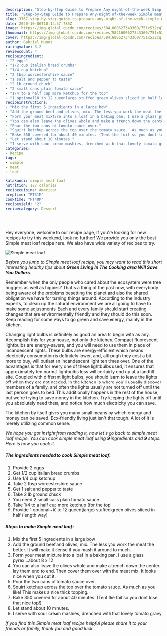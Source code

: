 ```yaml
---
description: "Step-by-Step Guide to Prepare Any-night-of-the-week Simple meat loaf"
title: "Step-by-Step Guide to Prepare Any-night-of-the-week Simple meat loaf"
slug: 3767-step-by-step-guide-to-prepare-any-night-of-the-week-simple-meat-loaf
date: 2020-10-06T10:14:57.785Z
image: https://img-global.cpcdn.com/recipes/5841600627343360/751x532cq70/simple-meat-loaf-recipe-main-photo.jpg
thumbnail: https://img-global.cpcdn.com/recipes/5841600627343360/751x532cq70/simple-meat-loaf-recipe-main-photo.jpg
cover: https://img-global.cpcdn.com/recipes/5841600627343360/751x532cq70/simple-meat-loaf-recipe-main-photo.jpg
author: Gabriel Munoz
ratingvalue: 3.2
reviewcount: 4
recipeingredient:
- "2 eggs"
- "1/2 cup italian bread crumbs"
- "1/4 cup ketchup"
- "2 tbsp worcestershire sauce"
- "1 salt and pepper to taste"
- "2 lb ground chuck"
- "2 small cans plain tomato sauce"
- "1/4 to a half cup more ketchup for the top"
- "1 optional10 to 12 queenlarge stuffed green olives sliced in half length way"
recipeinstructions:
- "Mix the first 5 ingredients in a large bow"
- "Add the ground beef and olives, mix. The less you work the meat the better. It will make it dense if you mash it around to much."
- "Form your meat mixture into a loaf in a baking pan. I use a glass pyrex...about 8 x 12"
- "You can also leave the olives whole and make a trench down the center.. lay them end to end. Then cover them over with the meat mix. It looks nice when you cut it."
- "Pour the two cans of tomato sauce over."
- "Squirt ketchup across the top over the tomato sauce.  As much as you like! This makes a nice thick topping."
- "Bake 350 covered for about 40 minutes. (Tent the foil so you dont lose that nice top!)"
- "Let stand about 10 minutes."
- "I serve with sour cream mashies, drenched with that lovely tomato gravy"
categories:
- Recipe
tags:
- simple
- meat
- loaf

katakunci: simple meat loaf 
nutrition: 127 calories
recipecuisine: American
preptime: "PT31M"
cooktime: "PT40M"
recipeyield: "2"
recipecategory: Dessert

---
```

<br>
Hey everyone, welcome to our recipe page, If you're looking for new recipes to try this weekend, look no further! We provide you only the best Simple meat loaf recipe here. We also have wide variety of recipes to try.
<br>


![Simple meat loaf](https://img-global.cpcdn.com/recipes/5841600627343360/751x532cq70/simple-meat-loaf-recipe-main-photo.jpg)

<i>Before you jump to Simple meat loaf recipe, you may want to read this short interesting healthy tips about 
<strong>Green Living In The Cooking area Will Save You Dollars</strong>.</i>
</br>

Remember when the only people who cared about the ecosystem were tree huggers as well as hippies? That's a thing of the past now, with everybody being aware of the problems besetting the planet and also the shared obligation we have for turning things around. According to the industry experts, to clean up the natural environment we are all going to have to make some adjustments. Each and every family should start creating changes that are environmentally friendly and they should do this soon. Keep reading for some ways to go green and save energy, mainly in the kitchen.

Changing light bulbs is definitely as good an area to begin with as any. Accomplish this for your house, not only the kitchen. Compact fluorescent lightbulbs are energy-savers, and you will need to use them in place of incandescent lights. These bulbs are energy-efficient which means electricity consumption is definitely lower, and, although they cost a bit more to buy, will outlast an incandescent light ten times over. One of the advantages is that for every one of these lightbulbs used, it ensures that approximately ten normal lightbulbs less will certainly end up at a landfill site. Coupled with different light bulbs, you should learn to leave the lights off when they are not needed. In the kitchen is where you'll usually discover members of a family, and often the lights usually are not turned off until the last person goes to bed. This additionally happens in the rest of the house, but we're trying to save money in the kitchen. Try keeping the lights off until you absolutely need them, and notice how much electricity you can save.

The kitchen by itself gives you many small means by which energy and money can be saved. Eco-friendly living just isn't that tough. A lot of it is merely utilizing common sense.


<i>We hope you got insight from reading it, now let's go back to simple meat loaf recipe. You can cook simple meat loaf using <strong>9</strong> ingredients and <strong>9</strong> steps. Here is how you cook it.
</i>

##### The ingredients needed to cook Simple meat loaf:

1. Provide 2 eggs
1. Get 1/2 cup italian bread crumbs
1. Use 1/4 cup ketchup
1. Take 2 tbsp worcestershire sauce
1. Get 1 salt and pepper to taste
1. Take 2 lb ground chuck
1. You need 2 small cans plain tomato sauce
1. Take 1/4 to a half cup more ketchup (for the top)
1. Provide 1 optional~10 to 12 queen(large) stuffed green olives sliced in half (length way)


##### Steps to make Simple meat loaf:

1. Mix the first 5 ingredients in a large bow
1. Add the ground beef and olives, mix. The less you work the meat the better. It will make it dense if you mash it around to much.
1. Form your meat mixture into a loaf in a baking pan. I use a glass pyrex...about 8 x 12
1. You can also leave the olives whole and make a trench down the center.. lay them end to end. Then cover them over with the meat mix. It looks nice when you cut it.
1. Pour the two cans of tomato sauce over.
1. Squirt ketchup across the top over the tomato sauce.  As much as you like! This makes a nice thick topping.
1. Bake 350 covered for about 40 minutes. (Tent the foil so you dont lose that nice top!)
1. Let stand about 10 minutes.
1. I serve with sour cream mashies, drenched with that lovely tomato gravy


<i>If you find this Simple meat loaf recipe helpful please share it to your friends or family, thank you and good luck.</i>
